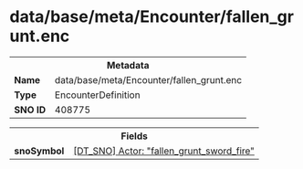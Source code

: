 <h1>data/base/meta/Encounter/fallen_grunt.enc</h1><table><tr><th colspan="100%">Metadata</th></tr><tr><td><b>Name</b></td><td>data/base/meta/Encounter/fallen_grunt.enc</td></tr><tr><td><b>Type</b></td><td>EncounterDefinition</td></tr><tr><td><b>SNO ID</b></td><td>408775</td></tr></table>

<table><tr><th colspan="100%">Fields</th></tr><tr><td><b>snoSymbol</b></td><td><a href="..\Actor\fallen_grunt_sword_fire.acr">[DT_SNO] Actor: "fallen_grunt_sword_fire"</a></td></tr></table>

